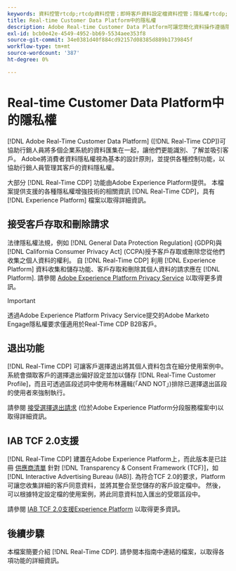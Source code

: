```yaml
---
keywords: 資料控管rtcdp;rtcdp資料控管；即時客戶資料設定檔資料控管；隱私權rtcdp;rtcdp隱私權
title: Real-time Customer Data Platform中的隱私權
description: Adobe Real-time Customer Data Platform可讓您簡化資料操作遵循隱私權法規的程式。
exl-id: bcb0e42e-4549-4952-bb69-5534aee353f8
source-git-commit: 34e0381d40f884cd92157d08385d889b1739845f
workflow-type: tm+mt
source-wordcount: '387'
ht-degree: 0%

---
```


# Real-time Customer Data Platform中的隱私權

[!DNL Adobe Real-Time Customer Data Platform] ([!DNL Real-Time CDP])可協助行銷人員將多個企業系統的資料匯集在一起，讓他們更能識別、了解並吸引客戶。 Adobe將消費者資料隱私權視為基本的設計原則，並提供各種控制功能，以協助行銷人員管理其客戶的資料隱私權。

大部分 [!DNL Real-Time CDP] 功能由Adobe Experience Platform提供。 本檔案提供支援的各種隱私權增強技術的相關資訊 [!DNL Real-Time CDP]，具有 [!DNL Experience Platform] 檔案以取得詳細資訊。

## 接受客戶存取和刪除請求

法律隱私權法規，例如 [!DNL General Data Protection Regulation] (GDPR)與 [!DNL California Consumer Privacy Act] (CCPA)授予客戶存取或刪除您從他們收集之個人資料的權利。 自 [!DNL Real-Time CDP] 利用 [!DNL Experience Platform] 資料收集和儲存功能、客戶存取和刪除其個人資料的請求應在 [!DNL Platform]. 請參閱 [Adobe Experience Platform Privacy Service](../../privacy-service/home.md) 以取得更多資訊。

>[!IMPORTANT]
>
> 透過Adobe Experience Platform Privacy Service提交的Adobe Marketo Engage隱私權要求僅適用於Real-Time CDP B2B客戶。

## 退出功能

[!DNL Real-Time CDP] 可讓客戶選擇退出將其個人資料包含在細分使用案例中。 系統會擷取客戶的選擇退出偏好設定並加以儲存 [!DNL Real-Time Customer Profile]，而且可透過區段述詞中使用布林邏輯(「AND NOT」)排除已選擇退出區段的使用者來強制執行。

請參閱 [接受選擇退出請求](../../segmentation/consents.md) (位於Adobe Experience Platform分段服務檔案中)以取得詳細資訊。

## IAB TCF 2.0支援

[!DNL Real-Time CDP] 建置在Adobe Experience Platform上，而此版本是已註冊 [供應商清單](https://iabeurope.eu/vendor-list-tcf-v2-0/) 針對 [!DNL Transparency & Consent Framework (TCF)]，如 [!DNL Interactive Advertising Bureau (IAB)]. 為符合TCF 2.0的要求，Platform可讓您收集詳細的客戶同意資料，並將其整合至您儲存的客戶設定檔中。 然後，可以根據特定設定檔的使用案例，將此同意資料加入匯出的受眾區段中。

請參閱 [IAB TCF 2.0支援Experience Platform](../../landing/governance-privacy-security/consent/iab/overview.md) 以取得更多資訊。

## 後續步驟

本檔案簡要介紹 [!DNL Real-Time CDP]. 請參閱本指南中連結的檔案，以取得各項功能的詳細資訊。
